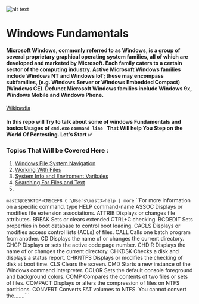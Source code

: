 ![alt text](https://upload.wikimedia.org/wikipedia/commons/5/5f/Windows_logo_-_2012.svg "Windows Logo")

# Windows Fundamentals 

#### Microsoft Windows, commonly referred to as Windows, is a group of several proprietary graphical operating system families, all of which are developed and marketed by Microsoft. Each family caters to a certain sector of the computing industry. Active Microsoft Windows families include Windows NT and Windows IoT; these may encompass subfamilies, (e.g. Windows Server or Windows Embedded Compact) (Windows CE). Defunct Microsoft Windows families include Windows 9x, Windows Mobile and Windows Phone. 

[Wikipedia](https://en.wikipedia.org/wiki/Microsoft_Windows) 

#### In this repo will Try to talk about some of windows Fundamentals and basics Usages of `cmd.exe` ```command line ``` That Will help You Step on the World Of Pentesting. Let's Start ✅

### Topics That Will be Covered Here :
   1. [Windows File System Navigation](https://github.com/Th3Mast3rM1nd/Windows-Basics/blob/main/Windows%20File%20System%20Navigation.md)
   2. [ Working With Files ](https://github.com/Th3Mast3rM1nd/Windows-Basics/commit/279abb694689c066a4b01f74ace827905d84033b)
   3. [System Info and Enviroment Varibales](https://github.com/Th3Mast3rM1nd/Windows-Basics/blob/main/System%20Info%20and%20Environment%20Variables.md)
   4. [Searching For Files and Text](https://github.com/Th3Mast3rM1nd/Windows-Basics/blob/main/Searching%20For%20Files%20and%20Text.md)
   5.


```mast3@DESKTOP-CN9CEF8 C:\Users\mast3>help | more```
``For more information on a specific command, type HELP command-name
ASSOC          Displays or modifies file extension associations.
ATTRIB         Displays or changes file attributes.
BREAK          Sets or clears extended CTRL+C checking.
BCDEDIT        Sets properties in boot database to control boot loading.
CACLS          Displays or modifies access control lists (ACLs) of files.
CALL           Calls one batch program from another.
CD             Displays the name of or changes the current directory.
CHCP           Displays or sets the active code page number.
CHDIR          Displays the name of or changes the current directory.
CHKDSK         Checks a disk and displays a status report.
CHKNTFS        Displays or modifies the checking of disk at boot time.
CLS            Clears the screen.
CMD            Starts a new instance of the Windows command interpreter.
COLOR          Sets the default console foreground and background colors.
COMP           Compares the contents of two files or sets of files.
COMPACT        Displays or alters the compression of files on NTFS partitions.
CONVERT        Converts FAT volumes to NTFS.  You cannot convert the.......```

